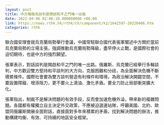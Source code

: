 ```yaml
---
layout: post
title: 中方稱俄烏談判是開啟和平之門唯一出路
date: 2022-04-06 02:06:28.000000000 +08:00
link: https://news.rthk.hk/rthk/ch/component/k2/1642597-20220406.htm
categories: rthk
---
```


聯合國安理會就烏克蘭局勢舉行會議，中國常駐聯合國代表張軍闡述中方關於當前烏克蘭局勢的立場主張，強調推動烏克蘭局勢降級，盡早停火止戰，是國際社會的迫切期待，也是中方的強烈願望。 

張軍表示，對話談判是開啟和平之門的唯一出路。俄羅斯、烏克蘭已經舉行多輪談判，中方歡迎雙方堅持和平談判的大方向，克服困難和分歧，為全面解決危機不斷積累條件。國際社會要為雙方談判營造有利條件和環境，為政治解決開闢空間，不要設置障礙、增添阻力，更不要火上澆油、激化矛盾。要全力防止局部衝突擴大化。 

張軍指出，制裁不是解決問題的有效手段，反而會加速危機外溢，帶來新的複雜問題。各國都有權獨立自主決定外交政策，不應被迫選邊站隊，呼籲美國、北約、歐盟同俄羅斯開展全面對話，直接面對多年來積累的矛盾，找到解決問題的辦法，推動構建均衡、有效、可持續的地區安全框架。
